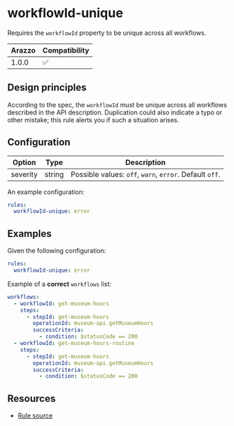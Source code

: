 # workflowId-unique

Requires the `workflowId` property to be unique across all workflows.

| Arazzo | Compatibility |
| ------ | ------------- |
| 1.0.0  | ✅            |

## Design principles

According to the spec, the `workflowId` must be unique across all workflows described in the API description.
Duplication could also indicate a typo or other mistake; this rule alerts you if such a situation arises.

## Configuration

| Option   | Type   | Description                                             |
| -------- | ------ | ------------------------------------------------------- |
| severity | string | Possible values: `off`, `warn`, `error`. Default `off`. |

An example configuration:

```yaml
rules:
  workflowId-unique: error
```

## Examples

Given the following configuration:

```yaml
rules:
  workflowId-unique: error
```

Example of a **correct** `workflows` list:

```yaml Correct example
workflows:
  - workflowId: get-museum-hours
    steps:
      - stepId: get-museum-hours
        operationId: museum-api.getMuseumHours
        successCriteria:
          - condition: $statusCode == 200
  - workflowId: get-museum-hours-routine
    steps:
      - stepId: get-museum-hours
        operationId: museum-api.getMuseumHours
        successCriteria:
          - condition: $statusCode == 200
```

## Resources

- [Rule source](https://github.com/Redocly/redocly-cli/blob/main/packages/core/src/rules/arazzo/workflowId-unique.ts)
